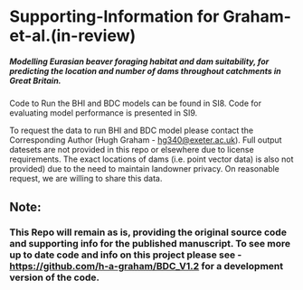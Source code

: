 # Supporting-Information for Graham-et-al.(in-review) 

##### Modelling Eurasian beaver foraging habitat and dam suitability, for predicting the location and number of dams throughout catchments in Great Britain.

Code to Run the BHI and BDC models can be found in SI8. Code for evaluating model performance is presented in SI9. 

To request the data to run BHI and BDC model please contact the Corresponding Author (Hugh Graham - hg340@exeter.ac.uk).
Full output datesets are not provided in this repo or elsewhere due to license requirements.
The exact locations of dams (i.e. point vector data) is also not provided) due to the need to maintain landowner privacy.
On reasonable request, we are willing to share this data.

## Note:
### This Repo will remain as is, providing the original source code and supporting info for the published manuscript. To see more up to date code and info on this project please see - https://github.com/h-a-graham/BDC_V1.2 for a development version of the code.
